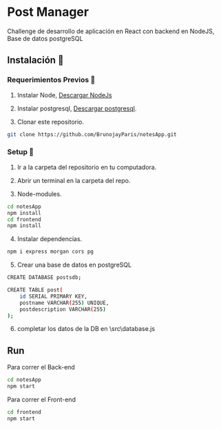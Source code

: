 # Post Manager

Challenge de desarrollo de aplicación en React con backend en NodeJS, Base de datos postgreSQL

## Instalación :wrench:

### Requerimientos Previos :nut_and_bolt:

1. Instalar Node, [Descargar NodeJs](https://nodejs.org/es/)

2. Instalar postgresql, [Descargar postgresql](https://www.postgresql.org/download/).
3. Clonar este repositorio. 

```bash
git clone https://github.com/BrunojayParis/notesApp.git
```

### Setup :hammer:

1. Ir a la carpeta del repositorio en tu computadora.

2. Abrir un terminal en la carpeta del repo.

3. Node-modules.

```bash
cd notesApp
npm install
cd frontend
npm install
```
4. Instalar dependencias.

```bash
npm i express morgan cors pg 
```
5. Crear una base de datos en postgreSQL 

```bash
CREATE DATABASE postsdb;

CREATE TABLE post(
    id SERIAL PRIMARY KEY,
    postname VARCHAR(255) UNIQUE,
    postdescription VARCHAR(255)
);
```
6. completar los datos de la DB en \src\database.js

## Run

Para correr el Back-end
```bash
cd notesApp
npm start
```
Para correr el Front-end
```bash
cd frontend
npm start
```
